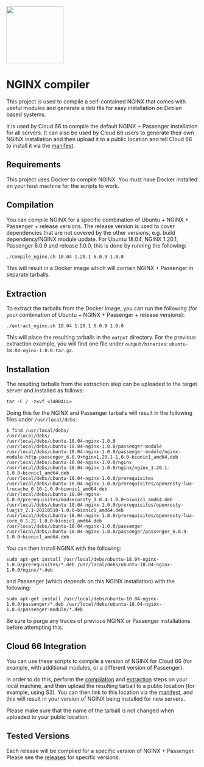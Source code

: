 <img src="http://cdn2-cloud66-com.s3.amazonaws.com/images/oss-sponsorship.png" width=150/>

# NGINX compiler
This project is used to compile a self-contained NGINX that comes with useful modules and generate a deb file for easy installation on Debian based systems.

It is used by Cloud 66 to compile the default NGINX + Passenger installation for all servers. It can also be used by Cloud 66 users to generate their own NGINX installation and then upload it to a public location and tell Cloud 66 to install it via the [manifest](https://help.cloud66.com/rails/references/manifest-web-settings.html#nginx).

## Requirements
This project uses Docker to compile NGINX. You must have Docker installed on your host machine for the scripts to work.

## Compilation
You can compile NGINX for a specific combination of Ubuntu + NGINX + Passenger + release versions. The release version is used to cover dependencies that are not covered by the other versions, e.g. build dependency/NGINX module update. For Ubuntu 18.04, NGINX 1.20.1, Passenger 6.0.9 and release 1.0.0, this is done by running the following:
```bash
./compile_nginx.sh 18.04 1.20.1 6.0.9 1.0.0
```

This will result in a Docker image which will contain NGINX + Passenger in separate tarballs.

## Extraction
To extract the tarballs from the Docker image, you can run the following (for your combination of Ubuntu + NGINX + Passenger + release versions):
```
./extract_nginx.sh 18.04 1.20.1 6.0.9 1.0.0
```

This will place the resulting tarballs in the `output` directory. For the previous extraction example, you will find one file under `output/binaries`: `ubuntu-18.04-nginx-1.0.0.tar.gz`.

## Installation
The resulting tarballs from the extraction step can be uploaded to the target server and installed as follows:
```
tar -C / -zxvf <TARBALL>
```

Doing this for the NGINX and Passenger tarballs will result in the following files under `/usr/local/debs`:
```
$ find /usr/local/debs/
/usr/local/debs/
/usr/local/debs/ubuntu-18.04-nginx-1.0.0
/usr/local/debs/ubuntu-18.04-nginx-1.0.0/passenger-module
/usr/local/debs/ubuntu-18.04-nginx-1.0.0/passenger-module/nginx-module-http-passenger_6.0.9+nginx1.20.1-1.0.0~bionic1_amd64.deb
/usr/local/debs/ubuntu-18.04-nginx-1.0.0/nginx
/usr/local/debs/ubuntu-18.04-nginx-1.0.0/nginx/nginx_1.20.1-1.0.0~bionic1_amd64.deb
/usr/local/debs/ubuntu-18.04-nginx-1.0.0/prerequisites
/usr/local/debs/ubuntu-18.04-nginx-1.0.0/prerequisites/openresty-lua-lrucache_0.10-1.0.0~bionic1_amd64.deb
/usr/local/debs/ubuntu-18.04-nginx-1.0.0/prerequisites/modsecurity_3.0.4-1.0.0~bionic1_amd64.deb
/usr/local/debs/ubuntu-18.04-nginx-1.0.0/prerequisites/openresty-luajit_2.1-20210510-1.0.0~bionic1_amd64.deb
/usr/local/debs/ubuntu-18.04-nginx-1.0.0/prerequisites/openresty-lua-core_0.1.21-1.0.0~bionic1_amd64.deb
/usr/local/debs/ubuntu-18.04-nginx-1.0.0/passenger
/usr/local/debs/ubuntu-18.04-nginx-1.0.0/passenger/passenger_6.0.9-1.0.0~bionic1_amd64.deb
```

You can then install NGINX with the following:
```
sudo apt-get install /usr/local/debs/ubuntu-18.04-nginx-1.0.0/prerequisites/*.deb /usr/local/debs/ubuntu-18.04-nginx-1.0.0/nginx/*.deb
```

and Passenger (which depends on this NGINX installation) with the following:
```
sudo apt-get install /usr/local/debs/ubuntu-18.04-nginx-1.0.0/passenger/*.deb /usr/local/debs/ubuntu-18.04-nginx-1.0.0/passenger-module/*.deb
```

Be sure to purge any traces of previous NGINX or Passenger installations before attempting this.

## Cloud 66 Integration
You can use these scripts to compile a version of NGINX for Cloud 66 (for example, with additional modules, or a different version of Passenger).

In order to do this, perform the [compilation](#compilation) and [extraction](#extraction) steps on your local machine, and then upload the resulting tarball to a public location (for example, using S3). You can then link to this location via the [manifest](https://help.cloud66.com/rails/references/manifest-web-settings.html#nginx), and this will result in your version of NGINX being installed for new servers.

Please make sure that the name of the tarball is not changed when uploaded to your public location.

## Tested Versions
Each release will be compiled for a specific version of NGINX + Passenger. Please see the [releases](https://github.com/cloud66-oss/nginx-compiler/releases) for specific versions.
